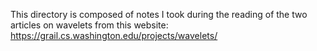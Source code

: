 This directory is composed of notes I took during the reading of the two articles
on wavelets from this website: <https://grail.cs.washington.edu/projects/wavelets/>
